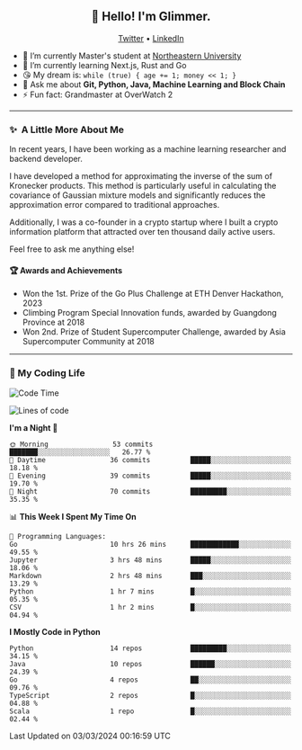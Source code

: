 <h2 align="center">👋 Hello! I'm Glimmer.</h2>
<p align="center">
  <a href="https://twitter.com/glimmerllx">Twitter</a> •
  <a href="https://www.linkedin.com/in/glimmer0x/">LinkedIn</a>
</p>

- 🔭 I’m currently Master's student at [Northeastern University](https://www.northeastern.edu/)
- 🌱 I’m currently learning Next.js, Rust and Go
- 😘 My dream is: `while (true) { age += 1; money << 1; }`
- 💬 Ask me about **Git, Python, Java, Machine Learning and Block Chain**
- ⚡ Fun fact: Grandmaster at OverWatch 2

---
### ✨&nbsp; A Little More About Me
In recent years, I have been working as a machine learning researcher and backend developer. 

I have developed a method for approximating the inverse of the sum of Kronecker products. This method is particularly useful in calculating the covariance of Gaussian mixture models and significantly reduces the approximation error compared to traditional approaches.

Additionally, I was a co-founder in a crypto startup where I built a crypto information platform that attracted over ten thousand daily active users.

Feel free to ask me anything else!

#### 🏆 Awards and Achievements
- Won the 1st. Prize of the Go Plus Challenge at ETH Denver Hackathon, 2023
- Climbing Program Special Innovation funds, awarded by Guangdong Province at 2018
- Won 2nd. Prize of Student Supercomputer Challenge, awarded by Asia Supercomputer Community at 2018

---
### 🤗 My Coding Life
<!--START_SECTION:waka-->
![Code Time](http://img.shields.io/badge/Code%20Time-1%2C409%20hrs%2040%20mins-blue)

![Lines of code](https://img.shields.io/badge/From%20Hello%20World%20I%27ve%20Written-2.2%20million%20lines%20of%20code-blue)

**I'm a Night 🦉** 

```text
🌞 Morning                53 commits          ███████░░░░░░░░░░░░░░░░░░   26.77 % 
🌆 Daytime                36 commits          █████░░░░░░░░░░░░░░░░░░░░   18.18 % 
🌃 Evening                39 commits          █████░░░░░░░░░░░░░░░░░░░░   19.70 % 
🌙 Night                  70 commits          █████████░░░░░░░░░░░░░░░░   35.35 % 
```


📊 **This Week I Spent My Time On** 

```text
💬 Programming Languages: 
Go                       10 hrs 26 mins      ████████████░░░░░░░░░░░░░   49.55 % 
Jupyter                  3 hrs 48 mins       █████░░░░░░░░░░░░░░░░░░░░   18.06 % 
Markdown                 2 hrs 48 mins       ███░░░░░░░░░░░░░░░░░░░░░░   13.29 % 
Python                   1 hr 7 mins         █░░░░░░░░░░░░░░░░░░░░░░░░   05.35 % 
CSV                      1 hr 2 mins         █░░░░░░░░░░░░░░░░░░░░░░░░   04.94 % 
```

**I Mostly Code in Python** 

```text
Python                   14 repos            █████████░░░░░░░░░░░░░░░░   34.15 % 
Java                     10 repos            ██████░░░░░░░░░░░░░░░░░░░   24.39 % 
Go                       4 repos             ██░░░░░░░░░░░░░░░░░░░░░░░   09.76 % 
TypeScript               2 repos             █░░░░░░░░░░░░░░░░░░░░░░░░   04.88 % 
Scala                    1 repo              █░░░░░░░░░░░░░░░░░░░░░░░░   02.44 % 
```




 Last Updated on 03/03/2024 00:16:59 UTC
<!--END_SECTION:waka-->

